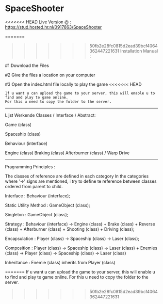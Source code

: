 # SpaceShooter

<<<<<<< HEAD
Live Version @ : https://stud.hosted.hr.nl/0917863/SpaceShooter

=======
>>>>>>> 50fb2e28fc0815d2ead39bcf4064362447221631
Installation Manual :

#1  Download the Files

#2  Give the files a location on your computer

#3  Open the index.html file locally to play the game
<<<<<<< HEAD
    
    If u want u can upload the game to your server, this will enable u to find and play te game online.
    For this u need to copy the folder to the server.

---------------------------------------------------------------------------

Lijst Werkende Classes / Interface / Abstract:

Game (class)

Spaceship (class)

Behaviour (interface)

Engine (class)
Braking (class)
Afterburner (class) / Warp Drive




---------------------------------------------------------------------------

Pragramming Principles :

The classes of reference are defined in each category
In the categories where '->' signs are mentioned, i try to define te reference between classes ordered from parent to child.


Interface :                 Behaviour (interface);

Static Utility Method :     GameObject (class);

Singleton :                 GameObject (class);

Strategy :                  Behaviour (interface) -> Engine (class) + Brake (class) + Reverse (class) + Afterburner (class)                            + Shooting (class) + Driving (class);


Encapsulation :     Player (class) -> Spaceship (class) -> Laser (class);

Composition :   Player (class) -> Spaceship (class) -> Laser (class)   +   Enemies (class) -> Player (class) -> Spaceship                   (class) -> Laser (class)

Inheritance :   Enemie (class) inherits from Player (class)

=======
    If u want u can upload the game to your server, this will enable u to find and play te game online.
    For this u need to copy the folder to the server.
>>>>>>> 50fb2e28fc0815d2ead39bcf4064362447221631
